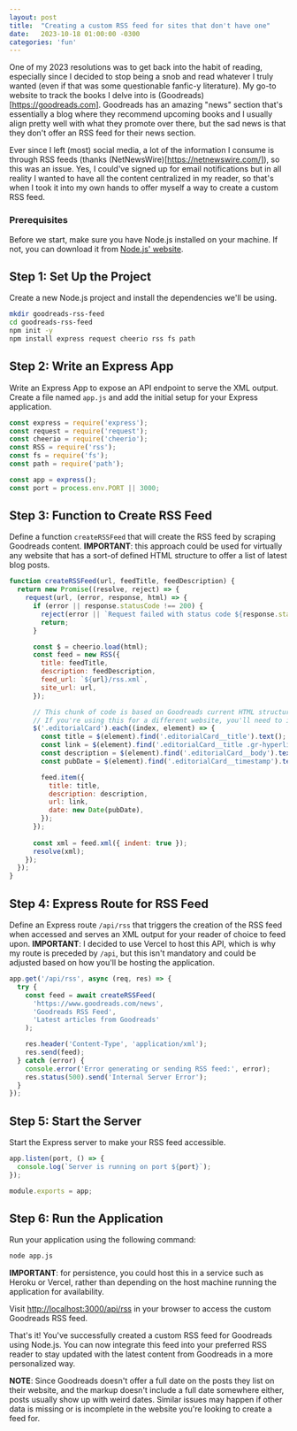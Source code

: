```yaml
---
layout: post
title:  "Creating a custom RSS feed for sites that don't have one"
date:   2023-10-18 01:00:00 -0300
categories: 'fun'
---
```


One of my 2023 resolutions was to get back into the habit of reading, especially since I decided to stop being a snob and read whatever I truly wanted (even if that was some questionable fanfic-y literature). My go-to website to track the books I delve into is (Goodreads)[https://goodreads.com]. Goodreads has an amazing "news" section that's essentially a blog where they recommend upcoming books and I usually align pretty well with what they promote over there, but the sad news is that they don't offer an RSS feed for their news section.

Ever since I left (most) social media, a lot of the information I consume is through RSS feeds (thanks (NetNewsWire)[https://netnewswire.com/]), so this was an issue. Yes, I could've signed up for email notifications but in all reality I wanted to have all the content centralized in my reader, so that's when I took it into my own hands to offer myself a way to create a custom RSS feed. 

### Prerequisites

Before we start, make sure you have Node.js installed on your machine. If not, you can download it from [Node.js' website](https://nodejs.org/).

## Step 1: Set Up the Project

Create a new Node.js project and install the dependencies we'll be using.

```bash
mkdir goodreads-rss-feed
cd goodreads-rss-feed
npm init -y
npm install express request cheerio rss fs path
```

## Step 2: Write an Express App

Write an Express App to expose an API endpoint to serve the XML output. Create a file named `app.js` and add the initial setup for your Express application.

```javascript
const express = require('express');
const request = require('request');
const cheerio = require('cheerio');
const RSS = require('rss');
const fs = require('fs');
const path = require('path');

const app = express();
const port = process.env.PORT || 3000;
```

## Step 3: Function to Create RSS Feed

Define a function `createRSSFeed` that will create the RSS feed by scraping Goodreads content. **IMPORTANT**: this approach could be used for virtually any website that has a sort-of defined HTML structure to offer a list of latest blog posts.

```javascript
function createRSSFeed(url, feedTitle, feedDescription) {
  return new Promise((resolve, reject) => {
    request(url, (error, response, html) => {
      if (error || response.statusCode !== 200) {
        reject(error || `Request failed with status code ${response.statusCode}`);
        return;
      }

      const $ = cheerio.load(html);
      const feed = new RSS({
        title: feedTitle,
        description: feedDescription,
        feed_url: `${url}/rss.xml`,
        site_url: url,
      });

      // This chunk of code is based on Goodreads current HTML structure to show their latest blog posts
      // If you're using this for a different website, you'll need to inspect their markup and adjust this accordingly
      $('.editorialCard').each((index, element) => {
        const title = $(element).find('.editorialCard__title').text();
        const link = $(element).find('.editorialCard__title .gr-hyperlink').attr('href');
        const description = $(element).find('.editorialCard__body').text();
        const pubDate = $(element).find('.editorialCard__timestamp').text();

        feed.item({
          title: title,
          description: description,
          url: link,
          date: new Date(pubDate),
        });
      });
      
      const xml = feed.xml({ indent: true });
      resolve(xml);
    });
  });
}
```

## Step 4: Express Route for RSS Feed

Define an Express route `/api/rss` that triggers the creation of the RSS feed when accessed and serves an XML output for your reader of choice to feed upon. **IMPORTANT**: I decided to use Vercel to host this API, which is why my route is preceded by `/api`, but this isn't mandatory and could be adjusted based on how you'll be hosting the application.

```javascript
app.get('/api/rss', async (req, res) => {
  try {
    const feed = await createRSSFeed(
      'https://www.goodreads.com/news',
      'Goodreads RSS Feed',
      'Latest articles from Goodreads'
    );

    res.header('Content-Type', 'application/xml');
    res.send(feed);
  } catch (error) {
    console.error('Error generating or sending RSS feed:', error);
    res.status(500).send('Internal Server Error');
  }
});
```

## Step 5: Start the Server

Start the Express server to make your RSS feed accessible.

```javascript
app.listen(port, () => {
  console.log(`Server is running on port ${port}`);
});

module.exports = app;
```

## Step 6: Run the Application

Run your application using the following command:

```bash
node app.js
```

**IMPORTANT**: for persistence, you could host this in a service such as Heroku or Vercel, rather than depending on the host machine running the application for availability.

Visit [http://localhost:3000/api/rss](http://localhost:3000/api/rss) in your browser to access the custom Goodreads RSS feed.

That's it! You've successfully created a custom RSS feed for Goodreads using Node.js. You can now integrate this feed into your preferred RSS reader to stay updated with the latest content from Goodreads in a more personalized way.

**NOTE**: Since Goodreads doesn't offer a full date on the posts they list on their website, and the markup doesn't include a full date somewhere either, posts usually show up with weird dates. Similar issues may happen if other data is missing or is incomplete in the website you're looking to create a feed for.